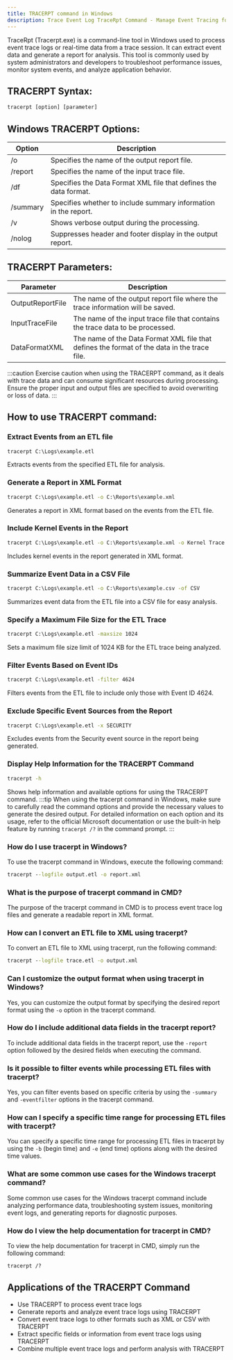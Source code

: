 ```yaml
---
title: TRACERPT command in Windows
description: Trace Event Log TraceRpt Command - Manage Event Tracing for Windows
---
```


TraceRpt (Tracerpt.exe) is a command-line tool in Windows used to process event trace logs or real-time data from a trace session. It can extract event data and generate a report for analysis. This tool is commonly used by system administrators and developers to troubleshoot performance issues, monitor system events, and analyze application behavior.

## TRACERPT Syntax:
```cmd
tracerpt [option] [parameter]
```
## Windows TRACERPT Options:
| Option | Description |
|--------|-------------|
| /o     | Specifies the name of the output report file. |
| /report | Specifies the name of the input trace file. |
| /df    | Specifies the Data Format XML file that defines the data format. |
| /summary | Specifies whether to include summary information in the report. |
| /v     | Shows verbose output during the processing. |
| /nolog | Suppresses header and footer display in the output report. |

## TRACERPT Parameters:
| Parameter | Description |
|-----------|-------------|
| OutputReportFile | The name of the output report file where the trace information will be saved. |
| InputTraceFile | The name of the input trace file that contains the trace data to be processed. |
| DataFormatXML | The name of the Data Format XML file that defines the format of the data in the trace file. |

:::caution
Exercise caution when using the TRACERPT command, as it deals with trace data and can consume significant resources during processing. Ensure the proper input and output files are specified to avoid overwriting or loss of data.
:::
## How to use TRACERPT command:

### Extract Events from an ETL file
```cmd
tracerpt C:\Logs\example.etl
```
Extracts events from the specified ETL file for analysis.

### Generate a Report in XML Format
```cmd
tracerpt C:\Logs\example.etl -o C:\Reports\example.xml
```
Generates a report in XML format based on the events from the ETL file.

### Include Kernel Events in the Report
```cmd
tracerpt C:\Logs\example.etl -o C:\Reports\example.xml -o Kernel Trace
```
Includes kernel events in the report generated in XML format.

### Summarize Event Data in a CSV File
```cmd
tracerpt C:\Logs\example.etl -o C:\Reports\example.csv -of CSV
```
Summarizes event data from the ETL file into a CSV file for easy analysis.

### Specify a Maximum File Size for the ETL Trace
```cmd
tracerpt C:\Logs\example.etl -maxsize 1024
```
Sets a maximum file size limit of 1024 KB for the ETL trace being analyzed.

### Filter Events Based on Event IDs
```cmd
tracerpt C:\Logs\example.etl -filter 4624
```
Filters events from the ETL file to include only those with Event ID 4624.

### Exclude Specific Event Sources from the Report
```cmd
tracerpt C:\Logs\example.etl -x SECURITY
```
Excludes events from the Security event source in the report being generated.

### Display Help Information for the TRACERPT Command
```cmd
tracerpt -h
```
Shows help information and available options for using the TRACERPT command.
:::tip
When using the tracerpt command in Windows, make sure to carefully read the command options and provide the necessary values to generate the desired output. For detailed information on each option and its usage, refer to the official Microsoft documentation or use the built-in help feature by running `tracerpt /?` in the command prompt.
:::

### How do I use tracerpt in Windows?
To use the tracerpt command in Windows, execute the following command:
```cmd
tracerpt --logfile output.etl -o report.xml
```

### What is the purpose of tracerpt command in CMD?
The purpose of the tracerpt command in CMD is to process event trace log files and generate a readable report in XML format.

### How can I convert an ETL file to XML using tracerpt?
To convert an ETL file to XML using tracerpt, run the following command:
```cmd
tracerpt --logfile trace.etl -o output.xml
```

### Can I customize the output format when using tracerpt in Windows?
Yes, you can customize the output format by specifying the desired report format using the `-o` option in the tracerpt command. 

### How do I include additional data fields in the tracerpt report?
To include additional data fields in the tracerpt report, use the `-report` option followed by the desired fields when executing the command.

### Is it possible to filter events while processing ETL files with tracerpt?
Yes, you can filter events based on specific criteria by using the `-summary` and `-eventfilter` options in the tracerpt command.

### How can I specify a specific time range for processing ETL files with tracerpt?
You can specify a specific time range for processing ETL files in tracerpt by using the `-b` (begin time) and `-e` (end time) options along with the desired time values.

### What are some common use cases for the Windows tracerpt command?
Some common use cases for the Windows tracerpt command include analyzing performance data, troubleshooting system issues, monitoring event logs, and generating reports for diagnostic purposes.

### How do I view the help documentation for tracerpt in CMD?
To view the help documentation for tracerpt in CMD, simply run the following command:
```cmd
tracerpt /?
```

## Applications of the TRACERPT Command

- Use TRACERPT to process event trace logs
- Generate reports and analyze event trace logs using TRACERPT
- Convert event trace logs to other formats such as XML or CSV with TRACERPT
- Extract specific fields or information from event trace logs using TRACERPT
- Combine multiple event trace logs and perform analysis with TRACERPT